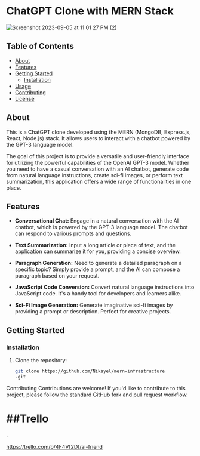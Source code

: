 # ChatGPT Clone with MERN Stack

![Screenshot 2023-09-05 at 11 01 27 PM (2)](https://github.com/Nikayel/mern-infrastructure/assets/65195892/66802630-8d31-4752-9239-8f95a3139374)

## Table of Contents

- [About](#about)
- [Features](#features)
- [Getting Started](#getting-started)
  - [Installation](#installation)
- [Usage](#usage)
- [Contributing](#contributing)
- [License](#license)

## About

This is a ChatGPT clone developed using the MERN (MongoDB, Express.js, React, Node.js) stack. It allows users to interact with a chatbot powered by the GPT-3 language model.

The goal of this project is to provide a versatile and user-friendly interface for utilizing the powerful capabilities of the OpenAI GPT-3 model. Whether you need to have a casual conversation with an AI chatbot, generate code from natural language instructions, create sci-fi images, or perform text summarization, this application offers a wide range of functionalities in one place.

## Features

- **Conversational Chat:** Engage in a natural conversation with the AI chatbot, which is powered by the GPT-3 language model. The chatbot can respond to various prompts and questions.

- **Text Summarization:** Input a long article or piece of text, and the application can summarize it for you, providing a concise overview.

- **Paragraph Generation:** Need to generate a detailed paragraph on a specific topic? Simply provide a prompt, and the AI can compose a paragraph based on your request.

- **JavaScript Code Conversion:** Convert natural language instructions into JavaScript code. It's a handy tool for developers and learners alike.

- **Sci-Fi Image Generation:** Generate imaginative sci-fi images by providing a prompt or description. Perfect for creative projects.

## Getting Started

### Installation

1. Clone the repository:

   ```bash
   git clone https://github.com/Nikayel/mern-infrastructure
   .git
   ```

Contributing
Contributions are welcome! If you'd like to contribute to this project, please follow the standard GitHub fork and pull request workflow.


<h1>##Trello</h1>
. 

https://trello.com/b/4F4Vf2Df/ai-friend

